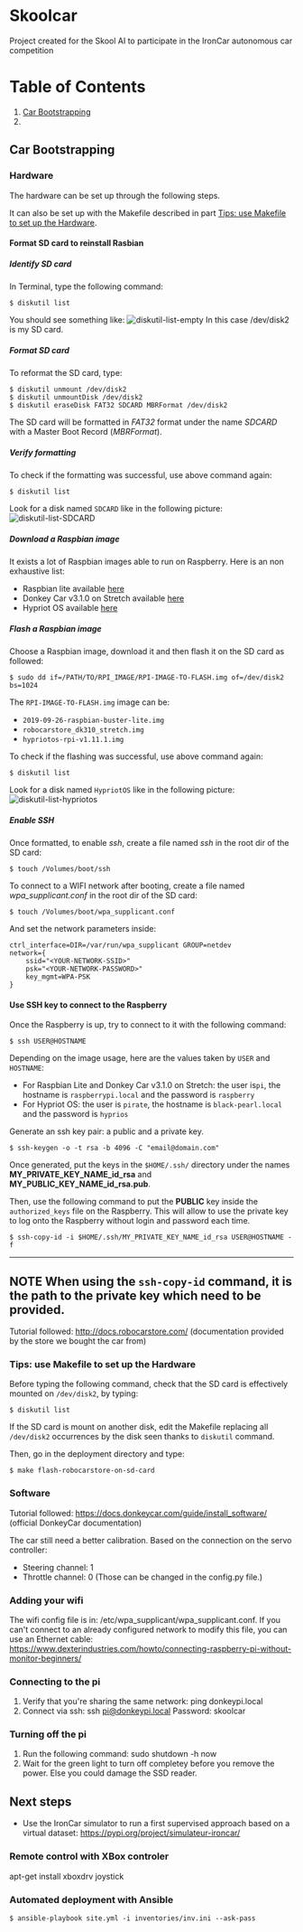 # Skoolcar
Project created for the Skool AI to participate in the IronCar autonomous car competition


# Table of Contents
1. [Car Bootstrapping](#car-bootstrapping)
2. 

## Car Bootstrapping

### Hardware
The hardware can be set up through the following steps.

It can also be set up with the Makefile described in part [Tips: use Makefile to set up the Hardware](#tips:use-makefile-to-set-up-the-hardware).


#### Format SD card to reinstall Rasbian
##### Identify SD card
In Terminal, type the following command:
```shell script
$ diskutil list
```
You should see something like:
![diskutil-list-empty](docs/diskutil-list-empty.png)
In this case /dev/disk2 is my SD card.

##### Format SD card
To reformat the SD card, type:
```shell script
$ diskutil unmount /dev/disk2
$ diskutil unmountDisk /dev/disk2
$ diskutil eraseDisk FAT32 SDCARD MBRFormat /dev/disk2
```
The SD card will be formatted in *FAT32* format under the name *SDCARD* with a Master Boot Record (*MBRFormat*).

##### Verify formatting
To check if the formatting was successful, use above command again:
```shell script
$ diskutil list
```
Look for a disk named `SDCARD` like in the following picture:
![diskutil-list-SDCARD](docs/diskutil-list-SDCARD.png)

##### Download a Raspbian image
It exists a lot of Raspbian images able to run on Raspberry. Here is an non exhaustive list:
- Raspbian lite available [here](https://www.raspberrypi.org/downloads/raspbian/)
- Donkey Car v3.1.0 on Stretch available [here](https://docs.robocarstore.com/guide/robot_sbc/setup_raspberry_pi/)
- Hypriot OS available [here](https://blog.hypriot.com/getting-started-with-docker-and-linux-on-the-raspberry-pi/)

##### Flash a Raspbian image
Choose a Raspbian image, download it and then flash it on the SD card as followed:
```shell script
$ sudo dd if=/PATH/TO/RPI_IMAGE/RPI-IMAGE-TO-FLASH.img of=/dev/disk2 bs=1024
```

The `RPI-IMAGE-TO-FLASH.img` image can be:
- `2019-09-26-raspbian-buster-lite.img`
- `robocarstore_dk310_stretch.img`
- `hypriotos-rpi-v1.11.1.img`


To check if the flashing was successful, use above command again:
```shell script
$ diskutil list
```
Look for a disk named `HypriotOS` like in the following picture:
![diskutil-list-hypriotos](docs/diskutil-list-hypriotos.png)


##### Enable SSH
Once formatted, to enable *ssh*, create a file named *ssh* in the root dir of the SD card:
```shell script
$ touch /Volumes/boot/ssh
```

To connect to a WIFI network after booting, create a file named *wpa_supplicant.conf* in the root dir of the SD card:
```shell script
$ touch /Volumes/boot/wpa_supplicant.conf
```

And set the network parameters inside:
```shell script
ctrl_interface=DIR=/var/run/wpa_supplicant GROUP=netdev
network={
    ssid="<YOUR-NETWORK-SSID>"
    psk="<YOUR-NETWORK-PASSWORD>"
    key_mgmt=WPA-PSK
}
```

#### Use SSH key to connect to the Raspberry
Once the Raspberry is up, try to connect to it with the following command:
```shell script
$ ssh USER@HOSTNAME
```

Depending on the image usage, here are the values taken by `USER` and `HOSTNAME`:
- For Raspbian Lite and Donkey Car v3.1.0 on Stretch: the user is`pi`, the hostname is `raspberrypi.local` and the password is `raspberry`
- For Hypriot OS: the user is `pirate`, the hostname is `black-pearl.local` and the password is `hyprios` 

Generate an ssh key pair: a public and a private key.
```shell script
$ ssh-keygen -o -t rsa -b 4096 -C "email@domain.com"
```
Once generated, put the keys in the `$HOME/.ssh/` directory under the names **MY_PRIVATE_KEY_NAME_id_rsa** and **MY_PUBLIC_KEY_NAME_id_rsa.pub**.

Then, use the following command to put the **PUBLIC** key inside the `authorized_keys` file on the Raspberry. This will 
allow to use the private key to log onto the Raspberry without login and password each time.
```shell script
$ ssh-copy-id -i $HOME/.ssh/MY_PRIVATE_KEY_NAME_id_rsa USER@HOSTNAME -f
```
---
**NOTE**
When using the `ssh-copy-id` command, it is the path to the private key which need to be provided.
---

Tutorial followed: http://docs.robocarstore.com/ (documentation provided by the store we bought the car from)

### Tips: use Makefile to set up the Hardware
Before typing the following command, check that the SD card is effectively mounted on `/dev/disk2`, by typing:
```shell script
$ diskutil list 
```
If the SD card is mount on another disk, edit the Makefile replacing all `/dev/disk2` occurrences by the disk seen thanks to `diskutil` command.

Then, go in the deployment directory and type:
```shell script
$ make flash-robocarstore-on-sd-card 
```

### Software

Tutorial followed: https://docs.donkeycar.com/guide/install_software/ (official DonkeyCar documentation)

The car still need a better calibration.
Based on the connection on the servo controller:
- Steering channel: 1
- Throttle channel: 0
(Those can be changed in the config.py file.)

### Adding your wifi

The wifi config file is in: /etc/wpa_supplicant/wpa_supplicant.conf.
If you can't connect to an already configured network to modify this file, you can use an Ethernet cable: https://www.dexterindustries.com/howto/connecting-raspberry-pi-without-monitor-beginners/

### Connecting to the pi

1. Verify that you're sharing the same network: ping donkeypi.local
2. Connect via ssh: ssh pi@donkeypi.local
Password: skoolcar

### Turning off the pi

1. Run the following command: sudo shutdown -h now
2. Wait for the green light to turn off completey before you remove the power. Else you could damage the SSD reader.


## Next steps

- Use the IronCar simulator to run a first supervised approach based on a virtual dataset: https://pypi.org/project/simulateur-ironcar/ 



### Remote control with XBox controler
apt-get install xboxdrv joystick


### Automated deployment with Ansible
```shell script
$ ansible-playbook site.yml -i inventories/inv.ini --ask-pass
```
 
